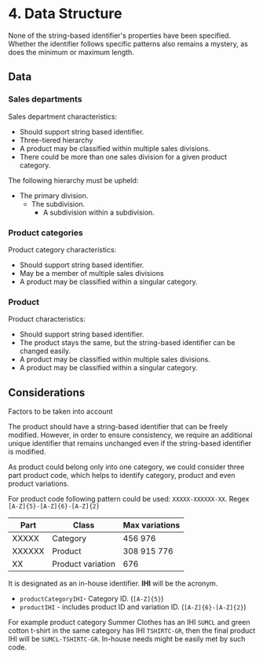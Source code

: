 # 4. Data Structure

None of the string-based identifier's properties have been specified. Whether the identifier follows specific patterns also remains a mystery, as does the minimum or maximum length.

## Data

### Sales departments

Sales department characteristics:

- Should support string based identifier.
- Three-tiered hierarchy
- A product may be classified within multiple sales divisions.
- There could be more than one sales division for a given product category.

The following hierarchy must be upheld:

- The primary division.
  - The subdivision.
    - A subdivision within a subdivision.

### Product categories

Product category characteristics:
- Should support string based identifier.
- May be a member of multiple sales divisions
- A product may be classified within a singular category.

### Product

Product characteristics:

- Should support string based identifier.
- The product stays the same, but the string-based identifier can be changed easily.
- A product may be classified within multiple sales divisions.
- A product may be classified within a singular category.



## Considerations

Factors to be taken into account

The product should have a string-based identifier that can be freely modified. However, in order to ensure consistency, we require an additional unique identifier that remains unchanged even if the string-based identifier is modified.

As product could belong only into one category, we could consider three part product code, which helps to identify category, product and even product variations.

For product code following pattern could be used: `XXXXX-XXXXXX-XX`. Regex `[A-Z]{5}-[A-Z]{6}-[A-Z]{2}`

| Part   | Class             | Max variations |
| ------ | ----------------- | -------------- |
| XXXXX  | Category          | 456 976        |
| XXXXXX | Product           | 308 915 776    |
| XX     | Product variation | 676            |

It is designated as an in-house identifier. **IHI** will be the acronym. 

- `productCategoryIHI`- Category ID. (`[A-Z]{5}`)
- `productIHI` - includes product ID and variation ID. (`[A-Z]{6}-[A-Z]{2}`)

For example product category Summer Clothes has an IHI  `SUMCL` and green cotton t-shirt in the same category has IHI `TSHIRTC-GR`, then the final product IHI will be `SUMCL-TSHIRTC-GR`. In-house needs might be easily met by such code.

